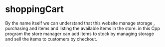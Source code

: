 # shoppingCart
By the name itself we can understand that this website manage storage , purchasing and items and listing the available items in the store. in this Cpp program the store manager can add items to stock by managing storage and sell the items to customers by checkout.
